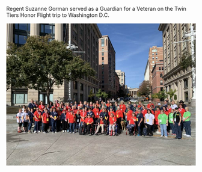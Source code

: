 Regent Suzanne Gorman served as a Guardian for a Veteran on the Twin Tiers Honor Flight trip to Washington D.C. 

![Member Activity](/assets/images/full_group_at_Navy_Memorial.jpg)
